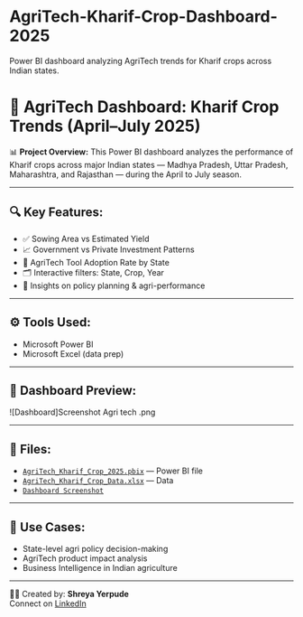 # AgriTech-Kharif-Crop-Dashboard-2025
Power BI dashboard analyzing AgriTech trends for Kharif crops across Indian states.
# 🌾 AgriTech Dashboard: Kharif Crop Trends (April–July 2025)

📊 **Project Overview:**
This Power BI dashboard analyzes the performance of Kharif crops across major Indian states — Madhya Pradesh, Uttar Pradesh, Maharashtra, and Rajasthan — during the April to July season.

---

## 🔍 Key Features:
- ✅ Sowing Area vs Estimated Yield
- 📈 Government vs Private Investment Patterns
- 🚜 AgriTech Tool Adoption Rate by State
- 🗂️ Interactive filters: State, Crop, Year
- 🧠 Insights on policy planning & agri-performance

---

## ⚙ Tools Used:
- Microsoft Power BI
- Microsoft Excel (data prep)

---

## 📸 Dashboard Preview:

![Dashboard]Screenshot Agri tech .png

---

## 📁 Files:
- [`AgriTech_Kharif_Crop_2025.pbix`](./AgriTech_Kharif_Crop_2025.pbix) — Power BI file  
- [`AgriTech_Kharif_Crop_Data.xlsx`](./AgriTech_Kharif_Crop_Data.xlsx) — Data  
- [`Dashboard Screenshot`](./dashboard_screenshot.jpg)

---

## 📌 Use Cases:
- State-level agri policy decision-making
- AgriTech product impact analysis
- Business Intelligence in Indian agriculture

---

👩‍💻 Created by: **Shreya Yerpude**  
Connect on [LinkedIn](https://www.linkedin.com) 


